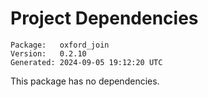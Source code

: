 # Project Dependencies
    Package:   oxford_join
    Version:   0.2.10
    Generated: 2024-09-05 19:12:20 UTC

This package has no dependencies.

